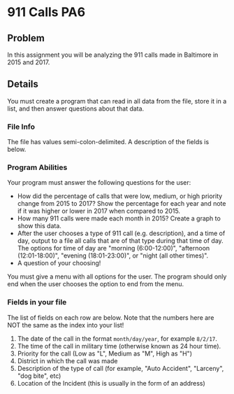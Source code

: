 # 911 Calls PA6

## Problem
In this assignment  you will be analyzing the 911 calls made in Baltimore in 2015 and 2017.

## Details
You must create a program that can read in all data from the file, store it in a list, and then answer questions about that data.

### File Info
The file has values semi-colon-delimited. A description of the fields is below.

### Program Abilities
Your program must answer the following questions for the user:
* How did the percentage of calls that were low, medium, or high priority change from 2015 to 2017? Show the percentage for each year and note if it was higher or lower in 2017 when compared to 2015.
* How many 911 calls were made each month in 2015? Create a graph to show this data.
* After the user chooses a type of 911 call (e.g. description), and a time of day, output to a file all calls that are of that type during that time of day. The options for time of day are "morning (6:00-12:00)", "afternoon (12:01-18:00)", "evening (18:01-23:00)", or "night (all other times)".
* A question of your choosing!

You must give a menu with all options for the user. The program should only end when the user chooses the option to end from the menu.

### Fields in your file

The list of fields on each row are below. Note that the numbers here are NOT the same as the index into your list!

1. The date of the call in the format `month/day/year`, for example `8/2/17`. 
2. The time of the call in military time (otherwise known as 24 hour time).
3. Priority for the call (Low as "L", Medium as "M", High as "H")
4. District in which the call was made
5. Description of the type of call (for example, "Auto Accident", "Larceny", "dog bite", etc)
6. Location of the Incident (this is usually in the form of an address)
